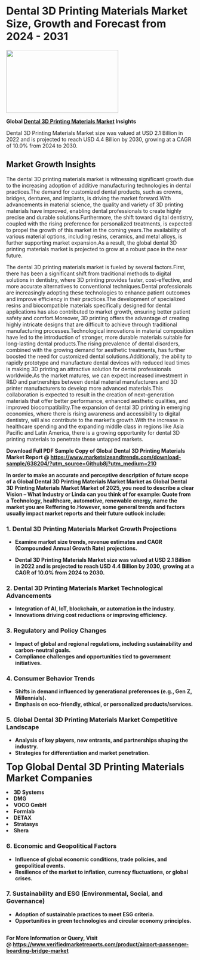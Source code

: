 <H1>Dental 3D Printing Materials Market Size, Growth and Forecast from 2024 - 2031</H1><img class="aligncenter size-medium wp-image-584254" src="https://thirdeyenews.in/wp-content/uploads/2024/09/Global-Market-Research-300x168.jpeg" alt="" width="300" height="168" /><p><strong>Global&nbsp;<a href="https://www.marketsizeandtrends.com/download-sample/638204/?utm_source=Github8j?utm_medium=210">Dental 3D Printing Materials Market</a> Insights</strong></p><p>Dental 3D Printing Materials Market size was valued at USD 2.1 Billion in 2022 and is projected to reach USD 4.4 Billion by 2030, growing at a CAGR of 10.0% from 2024 to 2030.</p><p><h2>Market Growth Insights</h2> <p>The dental 3D printing materials market is witnessing significant growth due to the increasing adoption of additive manufacturing technologies in dental practices.The demand for customized dental products, such as crowns, bridges, dentures, and implants, is driving the market forward.With advancements in material science, the quality and variety of 3D printing materials have improved, enabling dental professionals to create highly precise and durable solutions.Furthermore, the shift toward digital dentistry, coupled with the rising preference for personalized treatments, is expected to propel the growth of this market in the coming years.The availability of various material options, including resins, ceramics, and metal alloys, is further supporting market expansion.As a result, the global dental 3D printing materials market is projected to grow at a robust pace in the near future.</p> <p>The dental 3D printing materials market is fueled by several factors.First, there has been a significant shift from traditional methods to digital solutions in dentistry, where 3D printing provides faster, cost-effective, and more accurate alternatives to conventional techniques.Dental professionals are increasingly adopting these technologies to enhance patient outcomes and improve efficiency in their practices.The development of specialized resins and biocompatible materials specifically designed for dental applications has also contributed to market growth, ensuring better patient safety and comfort.Moreover, 3D printing offers the advantage of creating highly intricate designs that are difficult to achieve through traditional manufacturing processes.Technological innovations in material composition have led to the introduction of stronger, more durable materials suitable for long-lasting dental products.The rising prevalence of dental disorders, combined with the growing demand for aesthetic treatments, has further boosted the need for customized dental solutions.Additionally, the ability to rapidly prototype and manufacture dental devices with reduced lead times is making 3D printing an attractive solution for dental professionals worldwide.As the market matures, we can expect increased investment in R&D and partnerships between dental material manufacturers and 3D printer manufacturers to develop more advanced materials.This collaboration is expected to result in the creation of next-generation materials that offer better performance, enhanced aesthetic qualities, and improved biocompatibility.The expansion of dental 3D printing in emerging economies, where there is rising awareness and accessibility to digital dentistry, will also contribute to the market’s growth.With the increase in healthcare spending and the expanding middle class in regions like Asia Pacific and Latin America, there is a growing opportunity for dental 3D printing materials to penetrate these untapped markets.<strong></p><p><span class=""><strong>Download Full PDF Sample Copy of Global Dental 3D Printing Materials Market Report</strong> @ <a href="https://www.marketsizeandtrends.com/download-sample/638204/?utm_source=Github8j?utm_medium=210" target="_blank">https://www.marketsizeandtrends.com/download-sample/638204/?utm_source=Github8j?utm_medium=210</a></span></p><p>In order to make an accurate and perceptive description of future scope of a Global&nbsp;Dental 3D Printing Materials Market Market as Global&nbsp;Dental 3D Printing Materials Market Market of 2025, you need to describe a clear Vision &ndash; What Industry or Linda can you think of for example: Quote from a Technology, healthcare, automotive, renewable energy, name the market you are Reffering to.However, some general trends and factors usually impact market reports and their future outlook include:</p><h3>1.&nbsp;<strong>Dental 3D Printing Materials Market Growth Projections</strong></h3><ul><li>Examine market size trends, revenue estimates and CAGR (Compounded Annual Growth Rate) projections.</li><li><p>Dental 3D Printing Materials Market size was valued at USD 2.1 Billion in 2022 and is projected to reach USD 4.4 Billion by 2030, growing at a CAGR of 10.0% from 2024 to 2030.</p></li></ul><h3>2.&nbsp;<strong>Dental 3D Printing Materials Market Technological Advancements</strong></h3><ul><li>Integration of AI, IoT, blockchain, or automation in the industry.</li><li>Innovations driving cost reductions or improving efficiency.</li></ul><h3>3.&nbsp;<strong>Regulatory and Policy Changes</strong></h3><ul><li>Impact of global and regional regulations, including sustainability and carbon-neutral goals.</li><li>Compliance challenges and opportunities tied to government initiatives.</li></ul><h3>4.&nbsp;<strong>Consumer Behavior Trends</strong></h3><ul><li>Shifts in demand influenced by generational preferences (e.g., Gen Z, Millennials).</li><li>Emphasis on eco-friendly, ethical, or personalized products/services.</li></ul><h3>5.&nbsp;<strong>Global Dental 3D Printing Materials Market Competitive Landscape</strong></h3><ul><li>Analysis of key players, new entrants, and partnerships shaping the industry.</li><li>Strategies for differentiation and market penetration.</li></ul><p data-pm-slice="1 1 []"><span style="color: inherit; font-family: inherit; font-size: 25px;">Top Global Dental 3D Printing Materials Market Companies</span></p><div class="" data-test-id=""><p><li>3D Systems</li><li> DMG</li><li> VOCO GmbH</li><li> Formlab</li><li> DETAX</li><li> Stratasys</li><li> Shera</li></p></div><h3>6.&nbsp;<strong>Economic and Geopolitical Factors</strong></h3><ul><li>Influence of global economic conditions, trade policies, and geopolitical events.</li><li>Resilience of the market to inflation, currency fluctuations, or global crises.</li></ul><h3>7.&nbsp;<strong>Sustainability and ESG (Environmental, Social, and Governance)</strong></h3><ul><li>Adoption of sustainable practices to meet ESG criteria.</li><li>Opportunities in green technologies and circular economy principles.</li></ul><h2><strong style="font-size: 14px;">For More Information or Query, Visit @&nbsp;</strong><a style="background-color: #ffffff; font-size: 14px;" href="https://www.marketsizeandtrends.com/report/dental-3d-printing-materials-market/" target="_blank">https://www.verifiedmarketreports.com/product/airport-passenger-boarding-bridge-market</a></h2>